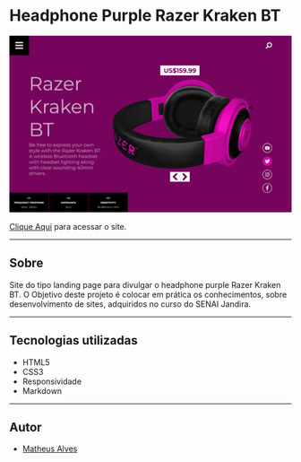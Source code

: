 # Headphone Purple Razer Kraken BT

![](./img/screenshot.png)

[Clique Aqui](https://matheusalves099.github.io/headphone-purple/) para acessar o site.

---
## Sobre
Site do tipo landing page para divulgar o headphone purple Razer Kraken BT.
O Objetivo deste projeto é colocar em prática os conhecimentos, sobre desenvolvimento de sites, adquiridos no curso do SENAI Jandira.

---
## Tecnologias utilizadas
- HTML5
- CSS3
- Responsividade
- Markdown

---
## Autor
- [Matheus Alves](https://www.linkedin.com/in/matheusalvesreisdasilva/)